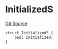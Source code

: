 # InitializedS
[Git Source](https://github.com/thrackle-io/tron/blob/fd00dd3f701afe5991226ded04be9da490ad380d/src/client/token/handler/diamond/RuleStorage.sol)


```solidity
struct InitializedS {
    bool initialized;
}
```

